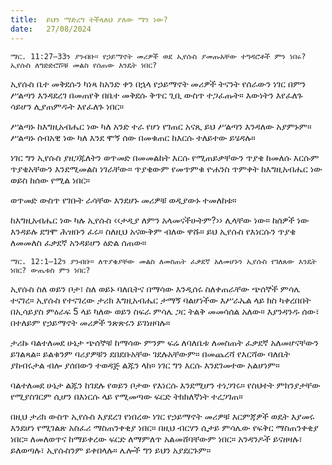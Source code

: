 ```yaml
---
title:  ይህን ማድረግ ትችላለህ ያለው ማን ነው?
date:   27/08/2024
---
```


`ማር. 11:27–33ን ያንብቡ። የኃይማኖት መሪዎች ወደ ኢየሱስ ያመጡአቸው ተግዳሮቶች ምን ነበሩ? ኢየሱስ ለግድድሮሾቹ መልስ የሰጠው እንዴት ነበር?`


ኢየሱስ ቤተ መቅደሱን ካነጻ ከአንድ ቀን በኋላ የኃይማኖት መሪዎች ትናንት የሰራውን ነገር በምን ሥልጣን እንዳደረገ በመጠየቅ በቤተ መቅደሱ ቅጥር ጊቢ ውስጥ ተጋፈጡት። እውነትን እየፈለጉ ሳይሆን ሊያጠምዱት እየፈለጉ ነበር።

ሥልጣኑ ከእግዚአብሔር ነው ካለ አንድ ተራ የሆነ የገጠር አናጺ ይህ ሥልጣን እንዳለው አያምኑም። ሥልጣኑ ሰብአዊ ነው ካለ እንደ ሞኝ ሰው በመቁጠር ከእርሱ ተለይተው ይሄዳሉ።

ነገር ግን ኢየሱስ ያዘጋጁለትን ወጥመድ በመመልከት እርሱ የሚጠይቃቸውን ጥያቄ ከመለሱ እርሱም ጥያቄአቸውን እንደሚመልስ ነገራቸው። ጥያቄውም የመጥምቁ ዮሐንስ ጥምቀት ከእግዚአብሔር ነው ወይስ ከሰው የሚል ነበር።

ወጥመድ ውስጥ የገቡት ራሳቸው እንደሆኑ መሪዎቹ ወዲያውኑ ተመለከቱ።

ከእግዚአብሔር ነው ካሉ ኢየሱስ ‹‹ታዲያ ለምን አላመናችሁትም?›› ሊላቸው ነው። ከሰዎች ነው እንዳይሉ ደግሞ ሕዝቡን ፈሩ። ስለዚህ አናውቅም ብለው ዋሹ። ይህ ኢየሱስ የእነርሱን ጥያቄ ለመመለስ ፈቃደኛ አንዳይሆን ዕድል ሰጠው።

`ማር. 12:1–12ን ያንብቡ። ለጥያቄያቸው መልስ ለመስጠት ፈቃደኛ አለመሆኑን ኢየሱስ የገለጸው እንዴት ነበር? ውጤቱስ ምን ነበር?`


ኢየሱስ ስለ ወይን ቦታ፣ ስለ ወይኑ ባለቤትና በማሳው እንዲሰሩ ስለቀጠራቸው ጭሰኞች ምሳሌ ተናገረ። ኢየሱስ የተናገረው ታሪክ እግዚአብሔር ታማኝ ባልሆነችው እሥራኤል ላይ ክስ ካቀረበበት በኢሳይያስ ምዕራፍ 5 ላይ ካለው ወይን ስፍራ ምሳሌ ጋር ትልቅ መመሳሰል አለው። እያንዳንዱ ሰው፣ በተለይም የኃይማኖት መሪዎች ንጽጽሩን ይገነዘባሉ።

ታሪኩ ባልተለመደ ሁኔታ ጭሰኞቹ ከማሳው ምንም ፍሬ ለባለቤቱ ለመስጠት ፈቃደኛ አለመሆናቸውን ይገልጻል። ይልቁንም ባሪያዎቹን ደበደቡአቸው ገደሉአቸውም። በመጨረሻ የእርሻው ባለቤት ያከብሩታል ብሎ ያሰበውን ተወዳጅ ልጁን ላከ። ነገር ግን እርሱ እንደገመተው አልሆነም።

ባልተለመደ ሁኔታ ልጁን ከገደሉ የወይን ቦታው የእነርሱ እንደሚሆን ተነጋገሩ። የስህተት ምክንያታቸው የሚያስገርም ሲሆን በእነርሱ ላይ የሚመጣው ፍርድ ትክክለኛነት ተረጋገጠ። 

በዚህ ታሪክ ውስጥ ኢየሱስ እያደረገ የነበረው ነገር የኃይማኖት መሪዎቹ እርምጃዎች ወዴት እያመሩ እንደሆነ የሚገልጽ አስፈሪ ማስጠንቀቂያ ነበር። በዚህ ብርሃን ሲታይ ምሳሌው የፍቅር ማስጠንቀቂያ ነበር። ለመለወጥና ከማይቀረው ፍርድ ለማምለጥ አልመሸባቸውም ነበር። አንዳንዶች ይናዘዛሉ፣ ይለወጣሉ፣ ኢየሱስንም ይቀበላሉ። ሌሎች ግን ይህን አያደርጉም።
